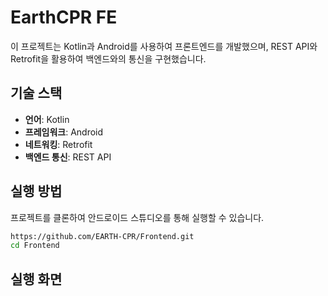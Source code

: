# EarthCPR FE

이 프로젝트는 Kotlin과 Android를 사용하여 프론트엔드를 개발했으며, REST API와 Retrofit을 활용하여 백엔드와의 통신을 구현했습니다.

## 기술 스택

- **언어**: Kotlin
- **프레임워크**: Android
- **네트워킹**: Retrofit
- **백엔드 통신**: REST API

## 실행 방법

프로젝트를 클론하여 안드로이드 스튜디오를 통해 실행할 수 있습니다.

```bash
https://github.com/EARTH-CPR/Frontend.git
cd Frontend
```

## 실행 화면

